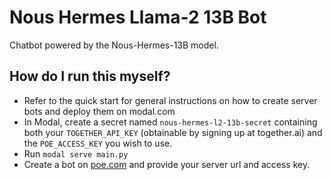 # Nous Hermes Llama-2 13B Bot

Chatbot powered by the Nous-Hermes-13B model.

## How do I run this myself?

- Refer to the quick start for general instructions on how to create server bots and
  deploy them on modal.com
- In Modal, create a secret named `nous-hermes-l2-13b-secret` containing both your
  `TOGETHER_API_KEY` (obtainable by signing up at together.ai) and the `POE_ACCESS_KEY`
  you wish to use.
- Run `modal serve main.py`
- Create a bot on [poe.com](https://poe.com/create_bot?server=1) and provide your server
  url and access key.
